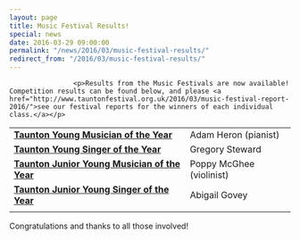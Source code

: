 ```yaml
---
layout: page
title: Music Festival Results!
special: news
date: 2016-03-29 09:00:00
permalink: "/news/2016/03/music-festival-results/"
redirect_from: "/2016/03/music-festival-results/"
---
```



                    
                    <p>Results from the Music Festivals are now available! Competition results can be found below, and please <a href="http://www.tauntonfestival.org.uk/2016/03/music-festival-report-2016/">see our festival reports for the winners of each individual class.</a></p>
<div class="table-responsive"><table  style="width:100%; "  class="easy-table easy-table-default " border="0">
<tbody>
<tr><td ><strong><a href="http://www.tauntonfestival.org.uk/events/music-festival/taunton-young-musician/">Taunton Young Musician of the Year</a></strong></td>
<td >Adam Heron (pianist)</td>
</tr>

<tr><td ><strong><a href="http://www.tauntonfestival.org.uk/events/music-festival/taunton-young-singer/">Taunton Young Singer of the Year</a></strong></td>
<td >Gregory Steward</td>
</tr>

<tr><td ><strong><a href="http://www.tauntonfestival.org.uk/events/music-festival/taunton-junior-young-musician/">Taunton Junior Young Musician of the Year</a></strong></td>
<td >Poppy McGhee (violinist)</td>
</tr>

<tr><td ><strong><a href="http://www.tauntonfestival.org.uk/taunton-junior-young-singer/">Taunton Junior Young Singer of the Year</a></strong></td>
<td >Abigail Govey</td>
</tr>

<tr><td ></td>
<td ></td>
</tr>
</tbody></table></div>
<p>Congratulations and thanks to all those involved!</p>

                
